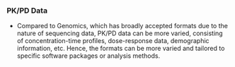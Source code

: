 
### PK/PD Data

- Compared to Genomics, which has broadly accepted formats due to the nature of sequencing data, PK/PD data can be more varied, consisting of concentration-time profiles, dose-response data, demographic information, etc. Hence, the formats can be more varied and tailored to specific software packages or analysis methods.